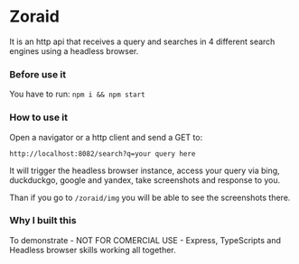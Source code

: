 # Zoraid
It is an http api that receives a query and searches in 4 different search engines using a headless browser.



### Before use it

You have to run:
`npm i && npm start`

### How to use it
Open a navigator or a http client and send a GET to:

`http://localhost:8082/search?q=your query here`

It will trigger the headless browser instance, access your query via bing, duckduckgo, google and yandex, take screenshots and response to you.

Than if you go to `/zoraid/img` you will be able to see the screenshots there.

### Why I built this
To demonstrate - NOT FOR COMERCIAL USE - Express, TypeScripts and Headless browser skills working all together.


